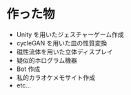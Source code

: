 <!-- classes: main -->

# 作った物

- Unity を用いたジェスチャーゲーム作成
- cycleGAN を用いた皿の性質変換
- 磁性流体を用いた立体ディスプレイ
- 疑似的ホログラム機器
- Bot 作成 
- 私的カラオケメモサイト作成
- etc...
